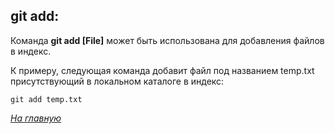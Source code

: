
## git add:

Команда **git add [File]** может быть использована для добавления файлов в индекс.

 К примеру, следующая команда добавит файл под названием temp.txt присутствующий в локальном каталоге в индекс:

``` 
git add temp.txt
```
 
*[На главную](./README.md)*
